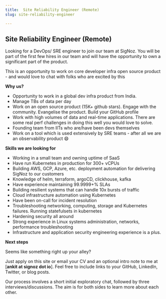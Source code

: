 ```yaml
---
title:  Site Reliability Engineer (Remote) 
slug: site-reliability-engineer

---
```

<head>
  <link rel="canonical" href="https://signoz.io/careers/site-reliability-engineer/"/>
</head>

## Site Reliability Engineer (Remote) 

Looking for a DevOps/ SRE engineer to join our team at SigNoz. You will be part of the first few hires in our team and will have the opportunity to own a significant part of the product.

This is an opportunity to work on core developer infra open source product - and would love to chat with folks who are excited by this

**Why us?**

- Opportunity to work in a global dev infra product from India.
- Manage TBs of data per day
- Work on an open source product (15K+ github stars). Engage with the community. Evangelise the product. Build your GitHub profile
- Work with high volumes of data and real-time applications. There are some real perf challenges in doing this well you would love to solve.
- Founding team from IITs who are/have been devs themselves
- Work on a tool which is used extensively by SRE teams - after all we are an observability product :smile:


**Skills we are looking for**

- Working in a small team and owning uptime of SaaS
- Have run Kubernetes in production for 300+ vCPUs
- Building AWS, GCP, Azure, etc. deployment automation for delivering SigNoz to our customers
- Knowledge of helm, terraform, argoCD, clickhouse, kafka
- Have experience maintaining 99.9999+% SLAs
- Building resilient systems that can handle 10x bursts of traffic
- Cloud infrastructure automation using Kubernetes
- Have been on-call for incident resolution
- Troubleshooting networking, computing, storage and Kubernetes failures. Running statefulsets in kubernetes
- Hardening security all around
- Strong experience in Linux systems administration, networks, performance troubleshooting
- Infrastructure and application security engineering experience is a plus.

**Next steps**

Seems like something right up your alley? 

Just apply on this site or email your CV and an optional  intro note to me at [**ankit at signoz  dot io**]. Feel free to include links to your GitHub, LinkedIn, Twitter, or blog posts.

Our process involves a short initial exploratory chat, followed by three interviews/discussions. The aim is for both sides to learn more about each other.


